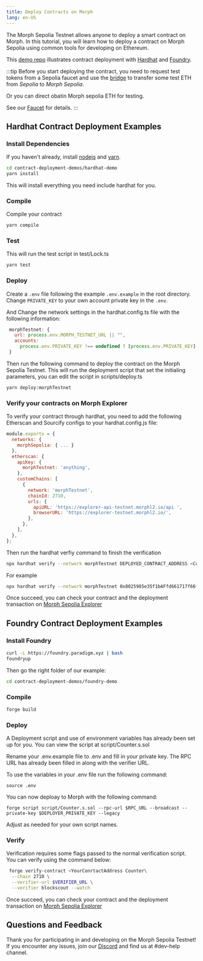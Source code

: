 ```yaml
---
title: Deploy Contracts on Morph
lang: en-US
---
```




The Morph Sepolia Testnet allows anyone to deploy a smart contract on Morph. In this tutorial, you will learn how to deploy a contract on Morph Sepolia using common tools for developing on Ethereum. 

This [demo repo](https://github.com/morph-l2/morph-examples/tree/main/contract-deploy-demo) illustrates contract deployment with [Hardhat](https://hardhat.org/) and [Foundry](https://github.com/foundry-rs/foundry).

:::tip
  Before you start deploying the contract, you need to request test tokens from a Sepolia faucet and use the
  [bridge](https://bridge-testnet.morphl2.io) to transfer some test ETH from _Sepolia_ to _Morph Sepolia_. 

  Or you can direct obatin Morph sepolia ETH for testing.
  
  See our [Faucet](https://docs.morphl2.io/docs/quick-start/faucet) for details.
:::

<!--

## Deploy contracts with Remix

-->


## Hardhat Contract Deployment Examples

### Install Dependencies

If you haven't already, install [nodejs](https://nodejs.org/en/download/) and [yarn](https://classic.yarnpkg.com/lang/en/docs/install).

```bash
cd contract-deployment-demos/hardhat-demo
yarn install
```
This will install everything you need include hardhat for you.


### Compile

Compile your contract

```bash
yarn compile
```

### Test

This will run the test script in test/Lock.ts

```bash
yarn test
```

### Deploy

 Create a `.env` file following the example `.env.example` in the root directory. Change `PRIVATE_KEY` to your own account private key in the `.env`.

 And Change the network settings in the hardhat.config.ts file with the following information:

   ```javascript
    morphTestnet: {
      url: process.env.MORPH_TESTNET_URL || "",
      accounts:
        process.env.PRIVATE_KEY !== undefined ? [process.env.PRIVATE_KEY] : [],
    }
   ```
Then run the following command to deploy the contract on the Morph Sepolia Testnet. This will run the deployment script that set the initialing parameters, you can edit the script in scripts/deploy.ts

```bash
yarn deploy:morphTestnet
```

### Verify your contracts on Morph Explorer

To verify your contract through hardhat, you need to add the following Etherscan and Sourcify configs to your hardhat.config.js file:

```javascript
module.exports = {
  networks: {
    morphSepolia: { ... }
  },
  etherscan: {
    apiKey: {
      morphTestnet: 'anything',
    },
    customChains: [
      {
        network: 'morphTestnet',
        chainId: 2710,
        urls: {
          apiURL: 'https://explorer-api-testnet.morphl2.io/api ',
          browserURL: 'https://explorer-testnet.morphl2.io/',
        },
      },
    ],
  },
};
```
Then run the hardhat verfiy command to finish the verification

```bash
npx hardhat verify --network morphTestnet DEPLOYED_CONTRACT_ADDRESS <ConstructorParameter>
```

For example

```bash
npx hardhat verify --network morphTestnet 0x8025985e35f1bAFfd661717f66fC5a434417448E '0.00001'
```


Once succeed, you can check your contract and the deployment transaction on [Morph Sepolia Explorer](https://explorer-testnet.morphl2.io)


## Foundry Contract Deployment Examples

### Install Foundry
```bash
curl -L https://foundry.paradigm.xyz | bash
foundryup
```

Then go the right folder of our example:

```bash
cd contract-deployment-demos/foundry-demo
```

### Compile

```bash
forge build
```
### Deploy

A Deployment script and use of environment variables has already been set up for you. You can view the script at script/Counter.s.sol

Rename your .env.example file to .env and fill in your private key. The RPC URL has already been filled in along with the verifier URL. 

To use the variables in your .env file run the following command: 

```shell
source .env
```

You can now deploay to Morph with the following command: 

```shell
forge script script/Counter.s.sol --rpc-url $RPC_URL --broadcast --private-key $DEPLOYER_PRIVATE_KEY --legacy
```

Adjust as needed for your own script names. 

### Verify 

Verification requires some flags passed to the normal verification script. You can verify using the command below:

```bash
 forge verify-contract <YourConrtactAddress Counter\
  --chain 2710 \
  --verifier-url $VERIFIER_URL \
  --verifier blockscout --watch
```

Once succeed, you can check your contract and the deployment transaction on [Morph Sepolia Explorer](https://explorer-testnet.morphl2.io)

## Questions and Feedback

Thank you for participating in and developing on the Morph Sepolia Testnet! If you encounter any issues, join our [Discord](https://discord.com/invite/5SmG4yhzVZ) and find us at #dev-help channel.

